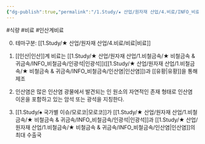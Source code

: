 ```yaml
---
{"dg-publish":true,"permalink":"/1.Study/★ 산업/원자재 산업/4.비료/INFO_비료/인산계 비료/","created":"2023-05-29T11:00:10.589+09:00","updated":"2025-06-26T15:39:52.111+09:00"}
---
```


#식량 #비료 #인산계비료

0. 테마구분: [[1.Study/★ 산업/원자재 산업/4.비료/비료\|비료]]

1. [[인산\|인산]]계 비료는 [[1.Study/★ 산업/원자재 산업/1.비철금속/★ 비철금속 & 귀금속/INFO_비철금속/인광석\|인광석]]([[1.Study/★ 산업/원자재 산업/1.비철금속/★ 비철금속 & 귀금속/INFO_비철금속/인산염\|인산염]])과 [[유황\|유황]]을 통해 제조
2. 인산염은  많은 인산염 광물에서 발견되는 인 원소의 자연적인 존재 형태로 인산염 이온을 포함하고 있는 암석 또는 광석을 지칭한다.
3. [[1.Study/♠ 국가별 이슈/모로코\|모로코]]가 [[1.Study/★ 산업/원자재 산업/1.비철금속/★ 비철금속 & 귀금속/INFO_비철금속/인광석\|인광석]]과 [[1.Study/★ 산업/원자재 산업/1.비철금속/★ 비철금속 & 귀금속/INFO_비철금속/인산염\|인산염]]의 최대 수출국